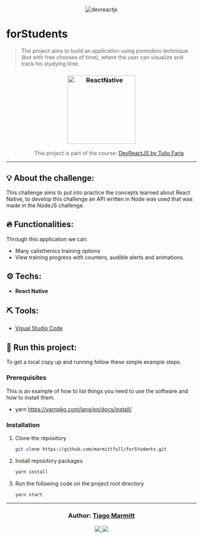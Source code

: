 <div align="center">
  <img alt="devreactjs"
    src="https://lp.devpleno.com/wp-content/uploads/2018/04/DEVREACTJS1-2.png"
  />
</div>


# forStudents

> The project aims to build an application using pomodoro technique (but with free chooses of time), where the user can visualize and track his studying time.

<h3 align="center">
  <img alt="ReactNative" 
    src="https://images.ctfassets.net/ad62aadkf4ja/5ty5c0v8diMaSCqO2qomCe/164da650e4febd2b90bcf3744a07e642/react-native-logo.png" width="180px"/>
</h3>

<blockquote align="center">
  This project is part of the course:
    <a href="https://lp.devpleno.com/devreactjs/">
      DevReactJS by Tulio Faria
    </a> 
</blockquote>

<hr/>

## 💡 About the challenge:

This challenge aims to put into practice the concepts learned about React Native, to develop this challenge an API written in Node was used that was made in the NodeJS challenge.

## 🔥 Functionalities:

Through this application we can:

- Many calisthenics training options
- View training progress with counters, audible alerts and animations.

## ⚙️ Techs:

- **React Native**

## ⛏ Tools:

- [Visual Studio Code](https://code.visualstudio.com/download)

## 🏁 Run this project:

To get a local copy up and running follow these simple example steps.

### Prerequisites

This is an example of how to list things you need to use the software and how to install them.
* yarn
  https://yarnpkg.com/lang/en/docs/install/

### Installation

1. Clone the repository
   ```sh
   git clone https://github.com/marmittfull/forStudents.git
   ```
2. Install repository packages
   ```sh
   yarn install
   ```
3. Run the following code on the project root directory
   ```sh
   yarn start
   ```

---

<h3 align="center">
Author: <a alt="Tiago Marmitt" href="https://github.com/marmittfull">Tiago Marmitt</a>
</h3>

<p align="center">

  <a alt="Tiago Marmitt Linkedin" href="https://www.linkedin.com/in/tiago-marmitt-762bb61b0">
    <img src="https://img.shields.io/badge/LinkedIn-Tiago%20Marmitt-blue?logo=linkedin"/>
    </a>
  <a alt="Tiago Marmitt GitHub" href="https://github.com/marmittfull">
  <img src="https://img.shields.io/badge/GitHub-Tiago%20Marmitt-lightgrey?logo=github"/>
  </a>


</p>


